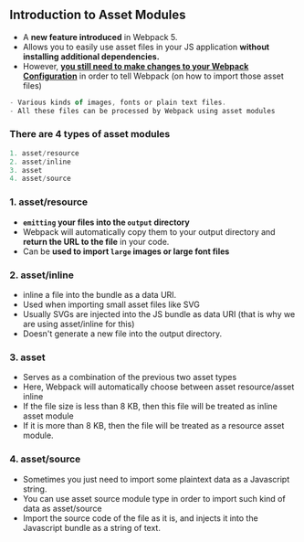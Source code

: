## Introduction to Asset Modules

- A **new feature introduced** in Webpack 5.
- Allows you to easily use asset files in your JS application **without installing additional dependencies.**
- However, <ins>**you still need to make changes to your Webpack Configuration**</ins> in order to tell Webpack (on how to import those asset files)

```js
- Various kinds of images, fonts or plain text files.
- All these files can be processed by Webpack using asset modules
```

### There are 4 types of asset modules

```js
1. asset/resource
2. asset/inline
3. asset
4. asset/source
```

### 1. asset/resource
   - **`emitting` your files into the `output` directory**
   - Webpack will automatically copy them to your output directory and **return the URL to the file** in your code.
   - Can be **used to import `large` images or large font files**
  
### 2. asset/inline
- inline a file into the bundle as a data URI.
- Used when importing small asset files like SVG
- Usually SVGs are injected into the JS bundle as data URI (that is why we are using asset/inline for this)
- Doesn't generate a new file into the output directory.

### 3. asset
- Serves as a combination of the previous two asset types
- Here, Webpack will automatically choose between asset resource/asset inline 
- If the file size is less than 8 KB, then this file will be treated as inline asset module
- If it is more than 8 KB, then the file will be treated as a resource asset module.


### 4. asset/source
- Sometimes you just need to import some plaintext data as a Javascript string.
- You can use asset source module type in order to import such kind of data as asset/source
- Import the source code of the file as it is, and injects it into the Javascript bundle as a string of text.
